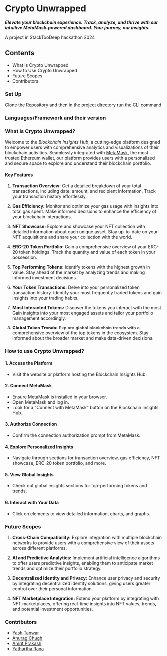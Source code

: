 # Crypto Unwrapped

***Elevate your blockchain experience: Track, analyze, and thrive with our intuitive MetaMask-powered dashboard. Your journey, our insights.***

A project in StackTooDeep hackathon 2024

## Contents
* What is Crypto Unwrapped
* How to Use Crypto Unwrapped
* Future Scopes
* Contributors

### Set Up
Clone the Repository and then in the project directory run the CLI command

### Languages/Framework and their version


### What is Crypto Unwrapped?

Welcome to the *Blockchain Insights Hub*, a cutting-edge platform designed to empower users with comprehensive analytics and visualizations of their blockchain activities. Seamlessly integrated with [MetaMask](https://metamask.io/), the most trusted Ethereum wallet, our platform provides users with a personalized and secure space to explore and understand their blockchain portfolio.

#### Key Features

1. **Transaction Overview:**
   Get a detailed breakdown of your total transactions, including date, amount, and recipient information. Track your transaction history effortlessly.

2. **Gas Efficiency:**
   Monitor and optimize your gas usage with insights into total gas spent. Make informed decisions to enhance the efficiency of your blockchain interactions.

3. **NFT Showcase:**
   Explore and showcase your NFT collection with detailed information about each unique asset. Stay up-to-date on your NFT acquisitions and share your collection with the world.

4. **ERC-20 Token Portfolio:**
   Gain a comprehensive overview of your ERC-20 token holdings. Track the quantity and value of each token in your possession.

5. **Top Performing Tokens:**
   Identify tokens with the highest growth in value. Stay ahead of the market by analyzing trends and making informed investment decisions.

6. **Your Token Transactions:**
   Delve into your personalized token transaction history. Identify your most frequently traded tokens and gain insights into your trading habits.

7. **Most Interacted Tokens:**
   Discover the tokens you interact with the most. Gain insights into your most engaged assets and tailor your portfolio management accordingly.

8. **Global Token Trends:**
   Explore global blockchain trends with a comprehensive overview of the top tokens in the ecosystem. Stay informed about the broader market and make data-driven decisions.

### How to use Crypto Unwrapped?

#### 1. Access the Platform
- Visit the website or platform hosting the Blockchain Insights Hub.

#### 2. Connect MetaMask
- Ensure MetaMask is installed in your browser.
- Open MetaMask and log in.
- Look for a "Connect with MetaMask" button on the Blockchain Insights Hub.

#### 3. Authorize Connection
- Confirm the connection authorization prompt from MetaMask.

#### 4. Explore Personalized Insights
- Navigate through sections for transaction overview, gas efficiency, NFT showcase, ERC-20 token portfolio, and more.

#### 5. View Global Insights
- Check out global insights sections for top-performing tokens and trends.

#### 6. Interact with Your Data
- Click on elements to view detailed information, charts, and graphs.

### Future Scopes

1. **Cross-Chain Compatibility:**
   Explore integration with multiple blockchain networks to provide users with a comprehensive view of their assets across different platforms.

2. **AI and Predictive Analytics:**
   Implement artificial intelligence algorithms to offer users predictive insights, enabling them to anticipate market trends and optimize their portfolio strategy.

3. **Decentralized Identity and Privacy:**
   Enhance user privacy and security by integrating decentralized identity solutions, giving users greater control over their personal information.

4. **NFT Marketplace Integration:**
   Extend your platform by integrating with NFT marketplaces, offering real-time insights into NFT values, trends, and potential investment opportunities.

### Contributors

* [Yash Tanwar](https://github.com/corrosivelogic)
* [Anurag Chugh](https://github.com/Ukriyte)
* [Amrit Prakash](https://github.com/solo-daemon)
* [Yathartha Rana](https://github.com/YatharthaRana)
